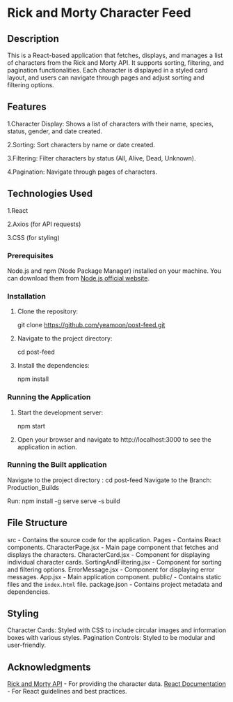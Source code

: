
# Rick and Morty Character Feed

## Description

This is a React-based application that fetches, displays, and manages a list of characters from the Rick and Morty API. It supports sorting, filtering, and pagination functionalities. Each character is displayed in a styled card layout, and users can navigate through pages and adjust sorting and filtering options.

## Features

1.Character Display: Shows a list of characters with their name, species, status, gender, and date created.

2.Sorting: Sort characters by name or date created.

3.Filtering: Filter characters by status (All, Alive, Dead, Unknown).

4.Pagination: Navigate through pages of characters.

## Technologies Used

1.React

2.Axios (for API requests)

3.CSS (for styling)


### Prerequisites

Node.js and npm (Node Package Manager) installed on your machine. You can download them from [Node.js official website](https://nodejs.org/).

### Installation

1. Clone the repository:
   
   git clone https://github.com/yeamoon/post-feed.git


3. Navigate to the project directory:

 
   cd post-feed
 

4. Install the dependencies:

 
   npm install


### Running the Application

1. Start the development server:


   npm start


2. Open your browser and navigate to http://localhost:3000 to see the application in action.


### Running the  Built application


Navigate to the project directory : cd post-feed
Navigate to the Branch:  Production_Builds

Run:   npm install -g serve
       serve -s build


## File Structure

   src - Contains the source code for the application.
   Pages - Contains React components.
   CharacterPage.jsx - Main page component that fetches and displays the characters.
   CharacterCard.jsx - Component for displaying individual character cards.
   SortingAndFiltering.jsx - Component for sorting and filtering options.
   ErrorMessage.jsx - Component for displaying error messages.
   App.jsx - Main application component.
   public/ - Contains static files and the `index.html` file.
   package.json - Contains project metadata and dependencies.

## Styling

Character Cards: Styled with CSS to include circular images and information boxes with various styles.
Pagination Controls: Styled to be modular and user-friendly.

## Acknowledgments

[Rick and Morty API](https://rickandmortyapi.com/) - For providing the character data.
[React Documentation](https://reactjs.org/docs/getting-started.html) - For React guidelines and best practices.


